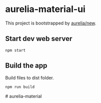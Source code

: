# aurelia-material-ui

This project is bootstrapped by [aurelia/new](https://github.com/aurelia/new).

## Start dev web server

    npm start

## Build the app

Build files to dist folder.

    npm run build

#   a u r e l i a - m a t e r i a l  
 
